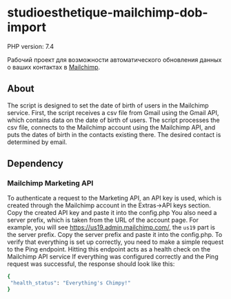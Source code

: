 # studioesthetique-mailchimp-dob-import

PHP version: 7.4

Рабочий проект для возможности автоматического обновления данных о ваших контактах в [Mailchimp](https://mailchimp.com/).

## About
The script is designed to set the date of birth of users in the Mailchimp service. First, the script receives a csv file from Gmail using the Gmail API, which contains data on the date of birth of users. The script processes the csv file, connects to the Mailchimp account using the Mailchimp API, and puts the dates of birth in the contacts existing there. The desired contact is determined by email.

## Dependency

### Mailchimp Marketing API

To authenticate a request to the Marketing API, an API key is used, which is created through the Mailchimp account in the Extras->API keys section. Copy the created API key and paste it into the config.php
You also need a server prefix, which is taken from the URL of the account page. For example, you will see https://us19.admin.mailchimp.com/, the `us19` part is the server prefix. Copy the server prefix and paste it into the config.php.
To verify that everything is set up correctly, you need to make a simple request to the Ping endpoint. Hitting this endpoint acts as a health check on the Mailchimp API service
If everything was configured correctly and the Ping request was successful, the response should look like this:
  ```sh
  {
   "health_status": "Everything's Chimpy!"
  }
  ```
